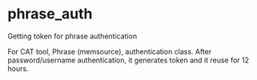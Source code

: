 # phrase_auth
Getting token for phrase authentication 

For CAT tool, Phrase (memsource), authentication class. 
After password/username authentication, it generates token and it reuse for 12 hours.

